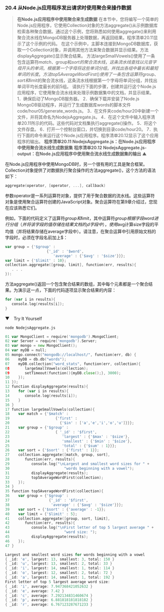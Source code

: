 ### 20.4 从Node.js应用程序发出请求时使用聚合来操作数据

> **在Node.js应用程序中使用聚合来生成数据**
> 在本节中，您将编写一个简单的Node.js应用程序，它使用Collection对象的方法aggregate()从示例数据库检索各种聚合数据。通过这个示例，您将熟悉如何使用aggregate()来利用聚合流水线在MongoDB服务器上处理数据，再返回结果。程序清单20.11显示了这个示例的代码。
> 在这个示例中，主脚本连接到MongoDB数据库，获取一个Collection对象，并调用其他方法来聚合数据并显示结果。方法displayAggregate()显示聚合结果。
> 方法largeSmallVowels()使用了一条包含运算符$match、$group和$sort的聚合流水线，这条流水线查找以元音字母开头的单词，根据第一个字母将这些单词分组，并找出各组中最长和最短单词的长度。
> 方法top5AverageWordFirst()使用了一条包含运算符$group、$sort和$limit的聚合流水线，这条流水线根据第一个字母将单词分组，并找出单词平均长度最长的前5组。
> 请执行下面的步骤，创建并运行这个Node.js应用程序，它使用聚合流水线来处理示例数据集中的文档，并显示结果。
> 1．确保启动了MongoDB服务器。
> 2．确保下载并安装了Node.js MongoDB驱动程序，并运行了生成数据库words的脚本文件code/hour05/generate_words.js。
> 3．在文件夹code/hour20中新建一个文件，并将其命名为NodejsAggregate.js。
> 4．在这个文件中输入程序清单20.11所示的代码。这些代码对文档集执行aggregate()操作。
> 5．将这个文件存盘。
> 6．打开一个控制台窗口，并切换到目录code/hour20。
> 7．执行下面的命令来运行这个Node.js应用程序。程序清单20.12显示了这个应用程序的输出。
> **程序清单20.11 NodejsAggregate.js：在Node.js应用程序中使用聚合流水线生成数据集**
> **程序清单20.12 NodejsAggregate.js-output：在Node.js应用程序中使用聚合流水线生成数据集的输出**
> ▲

在Node.js应用程序中使用MongoDB时，另一个很有用的工具是聚合框架。Collection对象提供了对数据执行聚合操作的方法aggregate()，这个方法的语法如下：

```go
aggregate(operator, [operator, ...], callback)
```

参数operator是一系列运算符对象，提供了用于聚合数据的流水线。这些运算符对象是使用聚合运算符创建的JavaScript对象。聚合运算符在第9章介绍过，您现在应该熟悉它们。

例如，下面的代码定义了运算符$group和$limit，其中运算符$group根据字段word进行分组（并将该字段的值存储在结果文档的_id字段中），使用$avg计算size字段的平均值（并将结果存储在average字段中）。请注意，在聚合运算中引用原始文档的字段时，必须在字段名前加上$：

```go
var group = {'$group' :
                   {'_id' : '$word',
                      'average' : {'$avg' : '$size'}}};
var limit = {'$limit' : 10};
collection.aggregate([group, limit], function(err, results){
   . . .
}):
```

方法aggregate()返回一个包含聚合结果的数组，其中每个元素都是一个聚合结果。为演示这一点，下面的代码逐项显示聚合结果的内容：

```go
for (var i in results){
   console.log(results[i]);
}
```

▼　Try It Yourself

```go
node NodejsAggregate.js
```

```go
01 var MongoClient = require('mongodb').MongoClient;
02 var Server = require('mongodb').Server;
03 var mongo = new MongoClient();
04 var myDB = null;
05 mongo.connect("mongodb://localhost/", function(err, db) {
06    myDB = db.db("words");
07    myDB.collection("word_stats", function(err, collection){
08       largeSmallVowels(collection);
09       setTimeout(function(){myDB.close();}, 3000);
10    });
11 });
12 function displayAggregate(results){
13    for (var i in results){
14       console.log(results[i]);
15    }
16 }
17 function largeSmallVowels(collection){
18    var match = {'$match' :
19                     {'first' :
20                       {'$in' : ['a','e','i','o','u']}}};
21    var group = {'$group' :
22                     { '_id' : '$first',
23                        'largest' : {'$max' : '$size'},
24                        'smallest' : {'$min' : '$size'},
25                        'total' : {'$sum' : 1}}};
26    var sort = {'$sort' : {'first' : 1}};
27    collection.aggregate([match, group, sort],
28       function(err, results){
29          console.log("\nLargest and smallest word sizes for " +
30                         "words beginning with a vowel");
31          displayAggregate(results);
32          top5AverageWordFirst(collection);
33    });
34 }
35 function top5AverageWordFirst(collection){
36    var group = {'$group' :
37                  {'_id' : '$first',
38                   'average' : {'$avg' : '$size'}}};
39    var sort = {'$sort' : {'average' : -1}};
40    var limit = {'$limit' : 5};
41    collection.aggregate([group, sort, limit],
42       function(err, results){
43          console.log("\nFirst letter of top 5 largest average " +
44                         "word size: ");
45          displayAggregate(results);
46    });
47 }
```

```go
Largest and smallest word sizes for words beginning with a vowel
{ _id: 'e', largest: 13, smallest: 3, total: 150 }
{ _id: 'u', largest: 13, smallest: 2, total: 33 }
{ _id: 'i', largest: 14, smallest: 1, total: 114 }
{ _id: 'o', largest: 12, smallest: 2, total: 72 }
{ _id: 'a', largest: 14, smallest: 1, total: 192 }
First letter of top 5 largest average word size:
{ _id: 'i', average: 7.947368421052632 }
{ _id: 'e', average: 7.42 }
{ _id: 'c', average: 7.292134831460674 }
{ _id: 'p', average: 6.881818181818182 }
{ _id: 'r', average: 6.767123287671233 }
```

